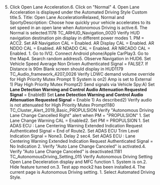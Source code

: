 5. Click Open Lane Acceleration.6. Click on "Normal" 4. Open Lane Acceleration is displayed under the Automated Driving Style Custom title.5. Title: Open Lane AccelerationRelaxed, Normal and SportyDescription: Choose how quickly your vehicle accelerates to its set speed in an open lane when Autonomous Driving is active.6. The Normal is selected.1178 TC_ARHUD_Navigation_0020 Verify HUD navigation destination pin display in different power modes 1. PM = ACC2. Set AR Navigation CAL = Enabled. AR Display CAL = Enabled. AR NDDO CAL = Enabled. AR NDADO CAL = Enabled. AR NRCADO CAL = Enabled. 1. Go to IVI2. Connect Android phone/Apple CarPlay3. Go to the Map4. Search random address5. Observe Navigation in HUD6. Set Vehicle Speed Average Non Driven Authenticated Signal = FALSE7. If Distance is 90m Blank screen should display in HUD1179 TC_Audio_framework_4207_0026 Verify LDWC demand volume override for High Priority Mutex Prompt 1) System is on2) Amp is set to External 1) Play High Priority Mutex Prompt2) Send signals via Vehicle Spy:A) Set **Lane Detection Warning and Control Audio Attenuation Requested Signal** = EnableB) Set **Lane Detection Warning and Control Audio Attenuation Requested Signal** = Enable 1) As described2) Verify audio is not attenuated for High Priority Mutex Prompt1180 TC_Cluster_Alert_2019_Basic_PROPULSION Verify "Autonomous Driving Lane Change Cancelled Right" alert when PM = "PROPULSION" 1. Set Lane Change Warning CAL = Enabled2. Set PM = PROPULSION 1. Set ADAS ECU : Lane Centering Warning Extended Indication Request Authenticated Signal = End of Route2. Set ADAS ECU Trim Level Indication Signal = None3. Delay 2 sec4. Set ADAS ECU : Lane Centering Warning Extended Indication Request Authenticated Signal = No Indication 2. Verify "Auto Lane Change Canceled" is activated.4. Verify "Auto Lane Change Canceled" is deactivated.1181 TC_AutonomousDriving_Setting_015 Verify Autonomous Driving Setting Open Lane Deceleration display and MFC function 1. System is on.2. Hide feature turned on.3. Test app mock2 has been installed.4. The current page is Autonomous Driving setting. 1. Select Automated Driving Style.
